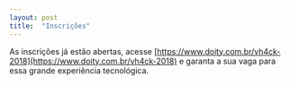 ```yaml
---
layout: post
title:  "Inscrições"
---
```


As inscrições já estão abertas, acesse [https://www.doity.com.br/vh4ck-2018](https://www.doity.com.br/vh4ck-2018) e garanta a sua vaga para essa grande experiência tecnológica.
